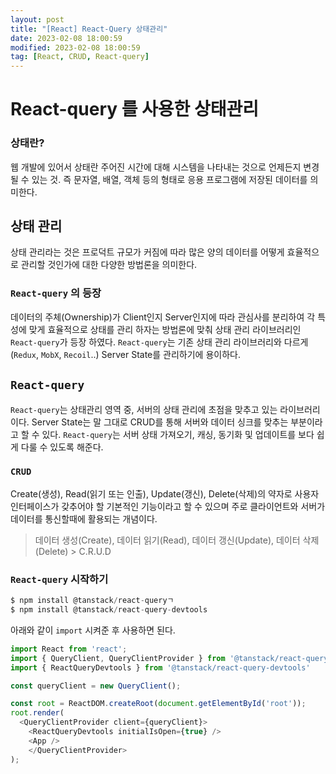 ```yaml
---
layout: post
title: "[React] React-Query 상태관리"
date: 2023-02-08 18:00:59
modified: 2023-02-08 18:00:59
tag: [React, CRUD, React-query]
---
```


# React-query 를 사용한 상태관리
### 상태란?
웹 개발에 있어서 상태란 주어진 시간에 대해 시스템을 나타내는 것으로 언제든지 변경될 수 있는 것. 즉 문자열, 배열, 객체 등의 형태로 응용 프로그램에 저장된 데이터를 의미한다.

## 상태 관리
상태 관리라는 것은 프로덕트 규모가 커짐에 따라 많은 양의 데이터를 어떻게 효율적으로 관리할 것인가에 대한 다양한 방법론을 의미한다. 

### `React-query` 의 등장
데이터의 주체(Ownership)가 Client인지 Server인지에 따라 관심사를 분리하여 각 특성에 맞게 효율적으로 상태를 관리 하자는 방법론에 맞춰 상태 관리 라이브러리인 `React-query`가 등장 하였다. `React-query`는 기존 상태 관리 라이브러리와 다르게 (`Redux`, `MobX`, `Recoil`..) Server State를 관리하기에 용이하다.

## `React-query`
`React-query`는 상태관리 영역 중, 서버의 상태 관리에 초점을 맞추고 있는 라이브러리이다. Server State는 말 그대로 CRUD를 통해 서버와 데이터 싱크를 맞추는 부분이라고 할 수 있다. `React-query`는 서버 상태 가져오기, 캐싱, 동기화 및 업데이트를 보다 쉽게 다룰 수 있도록 해준다.
### `CRUD`
Create(생성), Read(읽기 또는 인출), Update(갱신), Delete(삭제)의 약자로 사용자 인터페이스가 갖추어야 할 기본적인 기능이라고 할 수 있으며 주로 클라이언트와 서버가 데이터를 통신할때에 활용되는 개념이다. 
> 데이터 생성(Create), 데이터 읽기(Read), 데이터 갱신(Update), 데이터 삭제(Delete) > C.R.U.D

### `React-query` 시작하기
```javascript
$ npm install @tanstack/react-queryㄱ
$ npm install @tanstack/react-query-devtools
```
아래와 같이 `import` 시켜준 후 사용하면 된다.
```javascript
import React from 'react';
import { QueryClient, QueryClientProvider } from '@tanstack/react-query';
import { ReactQueryDevtools } from '@tanstack/react-query-devtools'

const queryClient = new QueryClient();

const root = ReactDOM.createRoot(document.getElementById('root'));
root.render(
  <QueryClientProvider client={queryClient}>
    <ReactQueryDevtools initialIsOpen={true} />
    <App />
    </QueryClientProvider>
);
```

